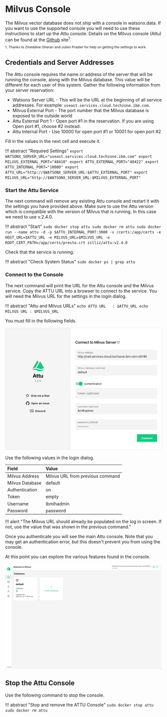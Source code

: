 # Milvus Console

The Milvus vector database does not ship with a console in watsonx.data. If you want to use the supported console you will need to use these instructions to start up the Attu console. Details on the Milvus console (Attu) can be found at the [Github](https://github.com/zilliztech/attu) site<sup style="color: blue;">1</code></sup>.

<p style="font-size: small;line-height: 0.4;"><sup>1. Thanks to Zineddine Gherari and Julien Pradier for help on getting the settings to work.</p>

## Credentials and Server Addresses
The Attu console requires the name or address of the server that will be running the console, along with the Milvus database. This value will be different for each user of this system. Gather the following information from your server reservation:

* Watsonx Server URL - This will be the URL at the beginning of all service addresses. For example: `useast.services.cloud.techzone.ibm.com`.
* Milvus External Port - The port number that the Milvus database is exposed to the outside world
* Attu External Port 1 - Open port #1 in the reservation. If you are using Open port #1, choose #2 instead.
* Attu Internal Port - Use 10000 for open port #1 or 10001 for open port #2

Fill in the values in the next cell and execute it.

!!! abstract "Required Settings"
      ```
      export WATSONX_SERVER_URL="useast.services.cloud.techzone.ibm.com"
      export MILVUS_EXTERNAL_PORT="48410"
      export ATTU_EXTERNAL_PORT="40422"
      export ATTU_INTERNAL_PORT="10000"
      export ATTU_URL="http://$WATSONX_SERVER_URL:$ATTU_EXTERNAL_PORT"
      export MILVUS_URL="http://$WATSONX_SERVER_URL:$MILVUS_EXTERNAL_PORT"
      ```

### Start the Attu Service
The next command will remove any existing Attu console and restart it with the settings you have provided above. Make sure to use the Attu version which is compatible with the version of Milvus that is running. In this case we need to use v.2.4.0.

!!! abstract "Start"
      ```
      sudo docker stop attu
      sudo docker rm attu
      sudo docker run --name attu -d -p $ATTU_INTERNAL_PORT:3000 -v /certs:/app/certs -e HOST_URL=$ATTU_URL -e MILVUS_URL=$MILVUS_URL -e ROOT_CERT_PATH=/app/certs/presto.crt zilliz/attu:v2.4.0
      ```

Check that the service is running.

!!! abstract "Check System Status"
      ```
      sudo docker ps | grep attu
      ```
### Connect to the Console
The next command will print the URL for the Attu console and the Milvus service. Copy the ATTU URL into a browser to connect to the service. You will need the Milvus URL for the settings in the login dialog.

!!! abstract "Attu and Milvus URLs"
      ```
      echo ATTU URL   : $ATTU_URL
      echo MILVUS URL : $MILVUS_URL
      ```

You must fill in the following fields.

![Attu Login](wxd-images/attu-logon.png)

Use the following values in the login dialog.

| Field         | Value     |
|:------------- | :-------- |
|Milvus Address | Milvus URL from previous command 
|Milvus Database| default
|Authentication | on
|Token          | empty
|Username       | ibmlhadmin
|Password       | password

!!! alert "The Milvus URL should already be populated on the log in screen. If not, use the value that was shown in the previous command."

Once you authenticate you will see the main Attu console. Note that you may get an authentication error, but this doesn't prevent you from using the console.

At this point you can explore the various features found in the console.

![Attu Login](wxd-images/attu-console.png)

## Stop the Attu Console

Use the following command to stop the console.

!!! abstract "Stop and remove the ATTU Console"
      ```
      sudo docker stop attu
      sudo docker rm attu
      ```
